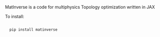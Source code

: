 MatInverse is a code for multiphysics Topology optimization written in JAX

To install:

```bash

  pip install matinverse

```

